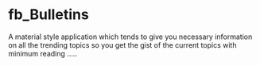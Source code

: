 # fb_Bulletins
A material style application which tends to give you necessary information on all the trending topics so you get the gist of the current topics with minimum reading .....

